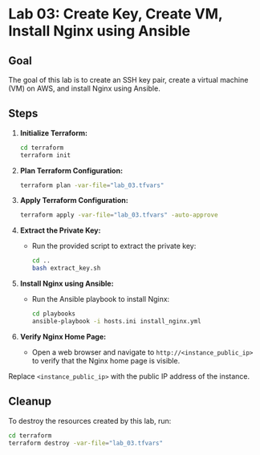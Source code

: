 # Lab 03: Create Key, Create VM, Install Nginx using Ansible

## Goal
The goal of this lab is to create an SSH key pair, create a virtual machine (VM) on AWS, and install Nginx using Ansible.

## Steps

1. **Initialize Terraform:**
   ```sh
   cd terraform
   terraform init
   ```

2. **Plan Terraform Configuration:**
   ```sh
   terraform plan -var-file="lab_03.tfvars"
   ```

3. **Apply Terraform Configuration:**
   ```sh
   terraform apply -var-file="lab_03.tfvars" -auto-approve
   ```

4. **Extract the Private Key:**
   - Run the provided script to extract the private key:
     ```sh
     cd ..
     bash extract_key.sh
     ```

5. **Install Nginx using Ansible:**
   - Run the Ansible playbook to install Nginx:
     ```sh
     cd playbooks
     ansible-playbook -i hosts.ini install_nginx.yml
     ```

6. **Verify Nginx Home Page:**
   - Open a web browser and navigate to `http://<instance_public_ip>` to verify that the Nginx home page is visible.

Replace `<instance_public_ip>` with the public IP address of the instance.

## Cleanup

To destroy the resources created by this lab, run:
```sh
cd terraform
terraform destroy -var-file="lab_03.tfvars"
```
